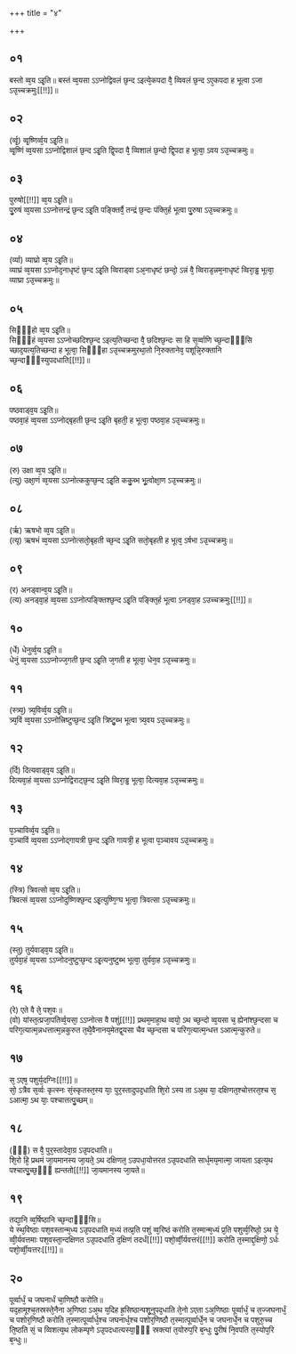+++
title = "४"

+++
## ०१
बस्तो व्व᳘य ऽइ᳘ति॥ 
बस्तं व्व᳘यसा ऽऽप्नोद्विवलं छ᳘न्द ऽइत्ये᳘कपदा वै᳘ व्विवलं छ᳘न्द ऽए᳘कपदा ह भूत्वा ऽजा ऽउ᳘च्चक्रमुः[[!!]]॥  
## ०२
(र्व्वृ᳘) व्वृ᳘ष्णिर्व्व᳘य ऽइ᳘ति॥  
व्वृ᳘ष्णिं व्व᳘यसा ऽऽप्नोद्विशालं छ᳘न्द ऽइ᳘ति द्वि᳘पदा वै᳘ व्विशालं छ᳘न्दो द्वि᳘पदा ह भूत्वा᳘ ऽवय ऽउ᳘च्चक्रमुः॥  
## ०३
पुरुषो[[!!]] व्व᳘य ऽइ᳘ति॥  
पु᳘रुषं व्व᳘यसा ऽऽप्नोत्तन्द्रं छ᳘न्द ऽइ᳘ति पङ्क्तिर्वै᳘ तन्द्रं छ᳘न्दः पंक्ति᳘र्ह भूत्वा पु᳘रुषा ऽउ᳘च्चक्रमुः॥  
## ०४
(र्व्या) व्याघ्रो व्व᳘य ऽइ᳘ति॥  
व्याघ्रं व्व᳘यसा ऽऽप्नोद᳘नाधृष्टं छ᳘न्द ऽइ᳘ति व्विराड्वा ऽअ᳘नाधृष्टं छन्दो᳘ ऽन्नं वै᳘ व्विराड᳘न्नम᳘नाधृष्टं व्विरा᳘ड्ढ भूत्वा᳘ व्याघ्रा ऽउ᳘च्चक्रमुः॥  
## ०५
सिᳫँ᳭हो व्व᳘य ऽइ᳘ति॥  
सिᳫँ᳭हं व्व᳘यसा ऽऽप्नोच्छदिश्छ᳘न्द ऽइत्य᳘तिच्छन्दा वै᳘ छदिश्छ᳘न्दः सा हि स᳘र्व्वाणि च्छ᳘न्दाᳫँ᳭सि च्छाद᳘यत्य᳘तिच्छन्दा ह भूत्वा᳘ सिᳫँ᳭हा ऽउ᳘च्चक्रमुरथा᳘तो नि᳘रुक्तानेव᳘ पशून्नि᳘रुक्तानि च्छ᳘न्दाᳫँ᳭स्युपदधाति[[!!]]॥  
## ०६
पष्ठवाड्व᳘य ऽइ᳘ति॥  
पष्ठवा᳘हं व्व᳘यसा ऽऽप्नोद्बृहती छ᳘न्द ऽइ᳘ति बृहती᳘ ह भूत्वा᳘ पष्ठवा᳘ह ऽउ᳘च्चक्रमुः॥  
## ०७
(रु) उक्षा व्व᳘य ऽइ᳘ति॥  
(त्यु) उक्षा᳘णं व्व᳘यसा ऽऽप्नोत्ककुप्छ᳘न्द ऽइ᳘ति ककु᳘ब्भ भू᳘त्वोक्षा᳘ण ऽउ᳘च्चक्रमुः॥  
## ०८
(र्ऋ) ऋषभो व्व᳘य ऽइ᳘ति॥  
(त्यृ) ऋषभं व्व᳘यसा ऽऽप्नोत्सतो᳘बृहती च्छ᳘न्द ऽइ᳘ति सतो᳘बृहती ह भूत्व᳘ ऽर्षभा ऽउ᳘च्चक्रमुः॥  
## ०९
(र) अनड्वान्व᳘य ऽइ᳘ति॥  
(त्य) अनड्वा᳘हं व्व᳘यसा ऽऽप्नोत्पङ्क्तिश्छ᳘न्द ऽइ᳘ति पङ्क्ति᳘र्ह भूत्वा ऽनड्वा᳘ह ऽउच्चक्रमुः[[!!]]॥  
## १०
(र्धे) धेनुर्व्व᳘य ऽइ᳘ति॥  
धेनुं व्व᳘यसा ऽऽऽप्नोज्ज᳘गती छ᳘न्द ऽइ᳘ति ज᳘गती ह भूत्वा᳘ धेन᳘व ऽउ᳘च्चक्रमुः॥  
## ११
(स्त्र्य᳘) त्र्य᳘विर्व्व᳘य ऽइ᳘ति॥  
त्र्य᳘विं व्व᳘यसा ऽऽप्नोत्त्रिष्टुप्छ᳘न्द ऽइ᳘ति त्रिष्टु᳘ब्भ भूत्वा त्र्य᳘वय ऽउ᳘च्चक्रमुः॥  
## १२
(र्दि) दित्यवाड्व᳘य ऽइ᳘ति॥  
दित्यवा᳘हं व्व᳘यसा ऽऽप्नोद्विराट्छ᳘न्द ऽइ᳘ति व्विरा᳘ड्ढ भूत्वा᳘ दित्यवा᳘ह ऽउ᳘च्चक्रमुः॥  
## १३
प᳘ञ्चाविर्व्व᳘य ऽइ᳘ति॥  
प᳘ञ्चाविं व्व᳘यसा ऽऽप्नोद्गायत्री छ᳘न्द ऽइ᳘ति गायत्री᳘ ह भूत्वा प᳘ञ्चावय ऽउ᳘च्चक्रमुः॥  
## १४
(स्त्रि) त्रिवत्सो व्व᳘य ऽइ᳘ति॥  
त्रिवत्सं व्व᳘यसा ऽऽप्नोदुष्णिक्छ᳘न्द ऽइ᳘त्युष्णि᳘ग्घ भूत्वा᳘ त्रिवत्सा ऽउ᳘च्चक्रमुः॥  
## १५
(स्तु) तुर्यवाड्व᳘य ऽइ᳘ति॥  
तुर्यवा᳘हं व्व᳘यसा ऽऽप्नोदनुष्टुप्छ᳘न्द ऽइ᳘त्यनुष्टुब्भ भूत्वा᳘ तुर्यवा᳘ह ऽउ᳘च्चक्रमुः॥  
## १६
(रे) एते वै ते᳘ पश᳘वः॥  
(वो) यांस्त᳘त्प्रजा᳘पतिर्व्व᳘यसा᳘ ऽऽप्नोत्स वै पशुं[[!!]] प्रथम᳘माहा᳘थ व्वयो᳘ ऽथ च्छ᳘न्दो व्व᳘यसा च᳘ ह्येनांश्छ᳘न्दसा च परिग᳘त्यात्म᳘न्नधत्तात्म᳘न्नकुरुत त᳘थै᳘वैनानय᳘मेतद्व᳘यसा चैव च्छ᳘न्दसा च परिग᳘त्यात्म᳘न्धत्त ऽआत्म᳘न्कुरुते॥  
## १७
स᳘ ऽएष᳘ पशुर्य᳘दग्निः[[!!]]॥  
सो᳘ ऽत्रैव स᳘र्व्वः कृत्स्नः सं᳘स्कृतस्त᳘स्य याः᳘ पुर᳘स्तादुपद᳘धाति शि᳘रो ऽस्य ता ऽअ᳘थ या᳘ दक्षिणत᳘श्चोत्तरत᳘श्च स᳘ ऽआत्मा᳘ ऽथ याः᳘ पश्चात्तत्पु᳘च्छम्॥  
## १८
(ᳫँ᳭) स वै᳘ पुर᳘स्तादेवा᳘ग्र ऽउ᳘पदधाति॥  
शि᳘रो हि᳘ प्रथमं जा᳘यमानस्य जा᳘यते᳘ ऽथ दक्षिणत᳘ ऽउपधा᳘योत्तरत ऽउ᳘पदधाति सार्ध᳘मय᳘मात्मा᳘ जायता ऽइत्य᳘थ पश्चात्पु᳘च्छ᳘ᳫँ᳘ ह्यन्ततो[[!!]] जा᳘यमानस्य जा᳘यते॥  
## १९
तद्या᳘नि व्व᳘र्षिष्ठानि च्छ᳘न्दाᳫँ᳭सि॥  
ये स्थ᳘विष्ठाः पश᳘वस्तान्म᳘ध्य ऽउ᳘पदधाति म᳘ध्यं तत्प्र᳘ति पशुं व्व᳘रिष्ठं करोति त᳘स्मान्म᳘ध्यं प्र᳘ति पशुर्व्व᳘रिष्ठो᳘ ऽथ ये᳘ व्वी᳘र्यवत्तमाः पश᳘वस्ता᳘न्दक्षिणत ऽउ᳘पदधाति द᳘क्षिणं तदर्धं[[!!]] पशो᳘र्व्वी᳘र्यवत्तरं[[!!]] करोति त᳘स्माद्द᳘क्षिणो᳘ ऽर्धः पशो᳘र्व्वी᳘यत्तरः[[!!]]॥  
## २०
पूर्व्वार्धं᳘ च जघनार्धं चा᳘णिष्ठौ करोति॥  
यद᳘हामूश्च᳘तस्रस्ते᳘नैना अ᳘णिष्ठा ऽअ᳘थ य᳘दिह ह्र᳘सिष्ठान्पशू᳘नुपद᳘धाति ते᳘नो ऽएता ऽअ᳘णिष्ठाः पूर्व्वार्धं᳘ च त᳘ज्जघनार्धं᳘ च पशोर᳘णिष्ठौ करोति त᳘स्मात्पूर्व्वार्ध᳘श्च जघनार्ध᳘श्च पशोर᳘णिष्ठौ त᳘स्मात्पूर्व्वार्धे᳘न च जघनार्धे᳘न च पशुरु᳘च्च ति᳘ष्ठति सं᳘ च व्विशत्य᳘थ लोकम्पृणे ऽउ᳘पदधात्यस्या᳘ᳫँ᳘ स्रक्त्यां त᳘योरुप᳘रि ब᳘न्धुः पु᳘रीषं नि᳘वपति त᳘स्योप᳘रि ब᳘न्धुः॥
